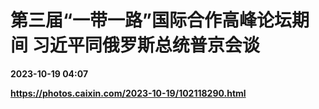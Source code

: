 # 第三届“一带一路”国际合作高峰论坛期间 习近平同俄罗斯总统普京会谈

**2023-10-19 04:07**

**https://photos.caixin.com/2023-10-19/102118290.html**

